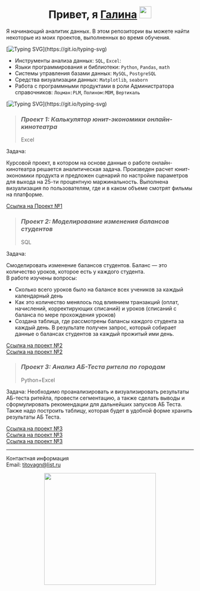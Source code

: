 <h1 align="center">Привет, я <a href="https://daniilshat.ru/" target="_blank">Галина</a> 
<img src="https://github.com/blackcater/blackcater/raw/main/images/Hi.gif" height="32"/></h1>

Я начинающий аналитик данных. В этом репозитории вы можете найти некоторые из моих проектов, выполненных во время обучения.  

[![Typing SVG](https://readme-typing-svg.herokuapp.com?color=%2336BCF7&lines=Навыки+и+технологии:)](https://git.io/typing-svg)
- Инструменты анализа данных: ``SQL``, ``Excel``: 
- Языки программирования и библиотеки: ``Python``, ``Pandas``, ``math`` 
- Системы управления базами данных: ``MySQL``, ``PostgreSQL``
- Средства визуализации данных:  ``Matplotlib``, ``seaborn``
- Работа с программными продуктами в роли Администратора справочников: ``Лоцман:PLM``, ``Полином:MDM``, ``Вертикаль``  

[![Typing SVG](https://readme-typing-svg.herokuapp.com?color=%2336BCF7&lines=Проекты:)](https://git.io/typing-svg)  

> ### _Проект 1: Калькулятор юнит-экономики онлайн-кинотеатра_
> Excel  

Задача:

Курсовой проект, в котором на основе данные о работе онлайн-кинотеатра решается аналитическая задача.
Произведен расчет юнит-экономики продукта и предложен сценарий по настройке параметров для выхода на 25-ти процентную маржинальность. 
Выполнена визуализация по пользователям, где и в каком объеме смотрят фильмы на платформе.

[Ссылка на Проект №1](https://github.com/TitovaGN/main/blob/main/Проект%20№1.xlsx "Для просмотра необходимо скачать файл")

> ### _Проект 2: Моделирование изменения балансов студентов_
>SQL

Задача:  

Смоделировать изменение балансов студентов. Баланс — это количество уроков, которое есть у каждого студента.  
В работе изучены вопросы:  
- Сколько всего уроков было на балансе всех учеников за каждый календарный день
- Как это количество менялось под влиянием транзакций (оплат, начислений, корректирующих списаний) и уроков (списаний с баланса по мере прохождения уроков)
- Создана таблица, где рассмотрены балансы каждого студента за каждый день.
В результате получен запрос, который собирает данные о балансах студентов за каждый прожитый ими день.

[Ссылка на проект №2](https://github.com/TitovaGN/main/blob/main/Проект%20№2(код).xlsx "Код в Excel файле")  
[Ссылка на проект №2](https://metabase.sky.pro/question/48075 "Ссылка в Metabase")

> ### _Проект 3:  Анализ АБ-Теста ритела по городам_
> Python+Excel

Задача:
Необходимо проанализировать и визуализировать результаты АБ-теста ритейла, провести сегментацию, а также сделать выводы и сформулировать рекомендации для дальнейших запусков АБ Теста.
Также надо построить таблицу, которая будет в удобной форме хранить результаты АБ Теста.

[Ссылка на проект №3](https://github.com/TitovaGN/main/blob/main/Проект%20№3%20Jupiter.ipynb "Файл в формате .IPYNB")  
[Ссылка на проект №3](https://github.com/TitovaGN/main/blob/main/Проект%20№3%20Калькулятор.xlsx "Калькулятор в Excel файле")  
[Ссылка на проект №3](https://github.com/TitovaGN/main/blob/main/Проект%20№3%20Презентация.pptx "Презентация")    

---

Контактная информация  
Email: titovagn@list.ru

<div id="header" align="center">
<img src="https://media.giphy.com/media/jncY6fkhNA1ONngg91/giphy.gif" width="300"/>
</div>



